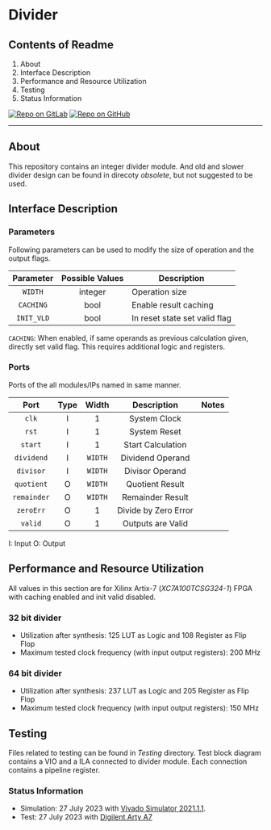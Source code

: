 # Divider

## Contents of Readme

1. About
2. Interface Description
3. Performance and Resource Utilization
4. Testing
5. Status Information

[![Repo on GitLab](https://img.shields.io/badge/repo-GitLab-6C488A.svg)](https://gitlab.com/suoglu/Divider)
[![Repo on GitHub](https://img.shields.io/badge/repo-GitHub-3D76C2.svg)](https://github.com/suoglu/Divider)

---

## About

This repository contains an integer divider module. And old and slower divider design can be found in direcoty *obsolete*, but not suggested to be used.

## Interface Description

### Parameters

Following parameters can be used to modify the size of operation and the output flags.

|Parameter|Possible Values|Description|
| :----: | :-----:  | ---- |
| `WIDTH` | integer | Operation size |
| `CACHING` | bool | Enable result caching |
| `INIT_VLD` | bool | In reset state set valid flag |

`CACHING`: When enabled, if same operands as previous calculation given, directly set valid flag. This requires additional logic and registers.

### Ports

Ports of the all modules/IPs named in same manner.

|   Port   | Type | Width | Description | Notes |
| :------: | :----: | :----: | :----: |  ---- |
| `clk` | I | 1 | System Clock | |
| `rst` | I | 1 | System Reset | |
| `start` | I | 1 | Start Calculation | |
| `dividend` | I | `WIDTH`| Dividend Operand | |
| `divisor` | I | `WIDTH`| Divisor Operand | |
| `quotient` | O | `WIDTH`| Quotient Result | |
| `remainder` | O | `WIDTH`| Remainder Result | |
| `zeroErr` | O | 1 | Divide by Zero Error | |
| `valid` | O | 1 | Outputs are Valid | |

I: Input  O: Output

## Performance and Resource Utilization

All values in this section are for Xilinx Artix-7 (_XC7A100TCSG324-1_) FPGA with caching enabled and init valid disabled.

### 32 bit divider

- Utilization after synthesis: 125 LUT as Logic and 108 Register as Flip Flop
- Maximum tested clock frequency (with input output registers): 200 MHz

### 64 bit divider

- Utilization after synthesis: 237 LUT as Logic and 205 Register as Flip Flop
- Maximum tested clock frequency (with input output registers): 150 MHz

## Testing

Files related to testing can be found in *Testing* directory. Test block diagram contains a VIO and a ILA connected to divider module. Each connection contains a pipeline register.

### Status Information

- Simulation: 27 July 2023 with [Vivado Simulator 2021.1.1](https://www.xilinx.com/products/design-tools/vivado.html).
- Test: 27 July 2023 with [Digilent Arty A7](https://digilent.com/reference/programmable-logic/arty-a7/reference-manual)
